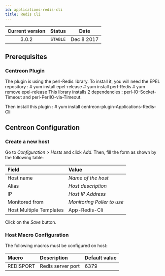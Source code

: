 ```yaml
---
id: applications-redis-cli
title: Redis Cli
---
```


| Current version | Status | Date |
| :-: | :-: | :-: |
| 3.0.2 | `STABLE` | Dec  8 2017 |

## Prerequisites

### Centreon Plugin

The plugin is using the perl-Redis library. To install it, you will need the EPEL repository : \# yum install
epel-release \# yum install perl-Redis \# yum remove epel-release This library installs 2 dependencies :
perl-IO-Socket-Timeout and perl-PerlIO-via-Timeout.

Then install this plugin : \# yum install centreon-plugin-Applications-Redis-Cli

## Centreon Configuration

### Create a new host

Go to *Configuration \> Hosts* and click *Add*. Then, fill the form as shown by the following table:

| Field                   | Value                      |
| :---------------------- | :------------------------- |
| Host name               | *Name of the host*         |
| Alias                   | *Host description*         |
| IP                      | *Host IP Address*          |
| Monitored from          | *Monitoring Poller to use* |
| Host Multiple Templates | App-Redis-Cli              |

Click on the *Save* button.

### Host Macro Configuration

The following macros must be configured on host:

| Macro     | Description       | Default value |
| :-------- | :---------------- | :------------ |
| REDISPORT | Redis server port | 6379          |

